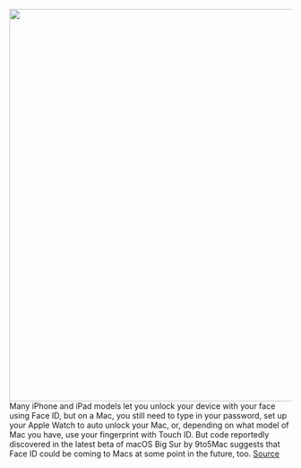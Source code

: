 <img src='https://cdn.vox-cdn.com/thumbor/KuUU-R8tYhU1cBktbDy0CPpkMpc=/0x0:2040x1359/1200x800/filters:focal(831x334:1157x660)/cdn.vox-cdn.com/uploads/chorus_image/image/67105667/dbohn_200506_4012_0040.0.jpg' width='700px' /><br/>
Many iPhone and iPad models let you unlock your device with your face using Face ID, but on a Mac, you still need to type in your password, set up your Apple Watch to auto unlock your Mac, or, depending on what model of Mac you have, use your fingerprint with Touch ID. But code reportedly discovered in the latest beta of macOS Big Sur by 9to5Mac suggests that Face ID could be coming to Macs at some point in the future, too.
<a href='https://www.theverge.com/2020/7/24/21337635/apple-mac-face-id-code-macos-big-sur-truedepth-camera'> Source <a/>